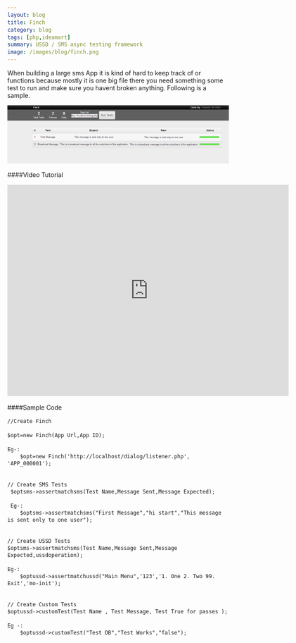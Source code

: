 ```yaml
---
layout: blog
title: Finch
category: blog
tags: [php,ideamart]  
summary: USSD / SMS async testing framework
image: /images/blog/finch.png
---
```



When building a large sms App it is kind of hard to keep track of or functions because mostly it is one big file there you 
need something some test to run and make sure you havent broken anything. Following is a sample.


![Alt text](/images/blog/finchui.png "Finch UI")


####Video Tutorial


<iframe width="640" height="480" src="http://www.youtube.com/embed/3siu5yQGTM0" frameborder="0">
</iframe>


####Sample Code

	
    //Create Finch

    $opt=new Finch(App Url,App ID);

    Eg-:
        $opt=new Finch('http://localhost/dialog/listener.php', 'APP_000001');


    // Create SMS Tests
     $optsms->assertmatchsms(Test Name,Message Sent,Message Expected);

     Eg-:
        $optsms->assertmatchsms("First Message","hi start","This message is sent only to one user");


    // Create USSD Tests
    $optsms->assertmatchsms(Test Name,Message Sent,Message Expected,ussdoperation);

    Eg-:
        $optussd->assertmatchussd("Main Menu",'123','1. One 2. Two 99. Exit','mo-init');


    // Create Custom Tests
    $optussd->customTest(Test Name , Test Message, Test True for passes );

    Eg -:
        $optussd->customTest("Test DB","Test Works","false");
```


